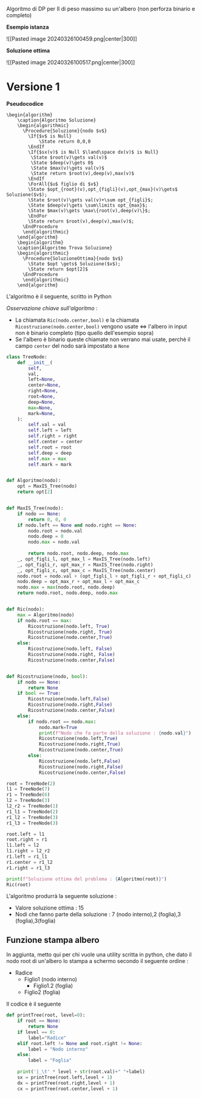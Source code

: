 Algoritmo di DP per II di peso massimo su un'albero (non perforza binario e completo)

**Esempio istanza**

![[Pasted image 20240326100459.png|center|300]]

**Soluzione ottima**

![[Pasted image 20240326100517.png|center|300]]

# Versione 1

**Pseudocodice**

```pseudo
\begin{algorithm}
    \caption{Algoritmo Soluzione}
    \begin{algorithmic}
      \Procedure{Soluzione}{nodo $v$}
        \If{$v$ is Null}
	        \State return 0,0,0
        \EndIf
        \If{$sx(v)$ is Null $\land\space dx(v)$ is Null}
         \State $root(v)\gets val(v)$
         \State $deep(v)\gets 0$
         \State $max(v)\gets val(v)$
         \State return $root(v),deep(v),max(v)$
        \EndIf
        \ForAll{$u$ figlio di $v$}
        \State $opt_{root}(v),opt_{figli}(v),opt_{max}(v)\gets$ Soluzione($v$);
        \State $root(v)\gets val(v)+\sum opt_{figli}$;
        \State $deep(v)\gets \sum\limits opt_{max}$;
        \State $max(v)\gets \max\{root(v),deep(v)\}$;
        \EndFor
        \State return $root(v),deep(v),max(v)$;
      \EndProcedure
      \end{algorithmic}
    \end{algorithm}
    \begin{algorithm}
    \caption{Algoritmo Trova Soluzione}
    \begin{algorithmic}
      \Procedure{SoluzioneOttima}{nodo $v$}
        \State $opt \gets$ Soluzione($v$);
        \State return $opt[2]$
      \EndProcedure
      \end{algorithmic}
    \end{algorithm}
```

L'algoritmo è il seguente, scritto in Python

*Osservazione chiave sull'algoritmo* :
- La chiamata `Ric(nodo.center,bool)` e la chiamata `Ricostruzione(nodo.center,bool)` vengono usate $\iff$ l'albero in input non è binario completo (tipo quello dell'esempio sopra)
- Se l'albero è binario queste chiamate non verrano mai usate, perchè il campo `center` del nodo sarà impostato a `None`

```python
class TreeNode:
    def __init__(
        self,
        val,
        left=None,
        center=None,
        right=None,
        root=None,
        deep=None,
        max=None,
        mark=None,
    ):
        self.val = val
        self.left = left
        self.right = right
        self.center = center
        self.root = root
        self.deep = deep
        self.max = max
        self.mark = mark


def Algoritmo(nodo):
    opt = MaxIS_Tree(nodo)
    return opt[2]


def MaxIS_Tree(nodo):
    if nodo == None:
        return 0, 0, 0
    if nodo.left == None and nodo.right == None:
        nodo.root = nodo.val
        nodo.deep = 0
        nodo.max = nodo.val
        
        return nodo.root, nodo.deep, nodo.max
    _, opt_figli_l, opt_max_l = MaxIS_Tree(nodo.left)
    _, opt_figli_r, opt_max_r = MaxIS_Tree(nodo.right)
    _, opt_figli_c, opt_max_c = MaxIS_Tree(nodo.center)
    nodo.root = nodo.val + (opt_figli_l + opt_figli_r + opt_figli_c)
    nodo.deep = opt_max_r + opt_max_l + opt_max_c
    nodo.max = max(nodo.root, nodo.deep)
    return nodo.root, nodo.deep, nodo.max


def Ric(nodo):
    max = Algoritmo(nodo)
    if nodo.root == max:
        Ricostruzione(nodo.left, True)
        Ricostruzione(nodo.right, True)
        Ricostruzione(nodo.center,True)
    else:
        Ricostruzione(nodo.left, False)
        Ricostruzione(nodo.right, False)
        Ricostruzione(nodo.center,False)


def Ricostruzione(nodo, bool):
    if nodo == None:
        return None
    if bool == True:
        Ricostruzione(nodo.left,False)
        Ricostruzione(nodo.right,False)
        Ricostruzione(nodo.center,False)
    else:
        if nodo.root == nodo.max:
            nodo.mark=True
            print(f"Nodo che fa parte della soluzione : {nodo.val}")
            Ricostruzione(nodo.left,True)
            Ricostruzione(nodo.right,True)
            Ricostruzione(nodo.center,True)
        else:
            Ricostruzione(nodo.left,False)
            Ricostruzione(nodo.right,False)
            Ricostruzione(nodo.center,False)

root = TreeNode(2)
l1 = TreeNode(7)
r1 = TreeNode(6)
l2 = TreeNode(3)
l2_r2 = TreeNode(1)
r1_l1 = TreeNode(2)
r1_l2 = TreeNode(3)
r1_l3 = TreeNode(3)

root.left = l1
root.right = r1
l1.left = l2
l1.right = l2_r2
r1.left = r1_l1
r1.center = r1_l2
r1.right = r1_l3

print(f"Soluzione ottima del problema : {Algoritmo(root)}")
Ric(root)
```

L'algoritmo produrrà la seguente soluzione :
- Valore soluzione ottima : 15
- Nodi che fanno parte della soluzione : 7 (nodo interno),2 (foglia),3 (foglia),3(foglia)

## Funzione stampa albero

In aggiunta, metto qui per chi vuole una utility scritta in python, che dato il nodo root di un'albero lo stampa a schermo secondo il seguente ordine :

- Radice
	- Figlio1 (nodo interno)
		- Figlio1.2 (foglia)
	- Figlio2 (foglia)

Il codice è il seguente

```python
def printTree(root, level=0):
    if root == None:
        return None
    if level == 0:
        label="Radice"
    elif root.left != None and root.right != None:
        label = "Nodo interno"
    else:
        label = "Foglia"
    
    print('|_\t' * level + str(root.val)+" "+label)
    sx = printTree(root.left,level + 1)
    dx = printTree(root.right,level + 1)
    cx = printTree(root.center,level + 1)
```